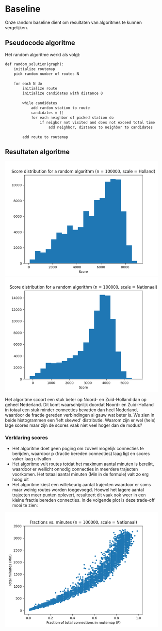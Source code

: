 # Baseline
Onze random baseline dient om resultaten van algoritmes te kunnen vergelijken. 

## Pseudocode algoritme
Het random algoritme werkt als volgt:

```
def random_solution(graph):
    initialize routemap
    pick random number of routes N

    for each N do
        initialize route
        initialize candidates with distance 0

        while candidates
            add random station to route
            candidates = []
            for each neighbor of picked station do
                if neigbor not visited and does not exceed total time
                    add neighbor, distance to neighbor to candidates

        add route to routemap
```
<div style="page-break-after: always;"></div>

## Resultaten algoritme

![Histogram random algoritme Holland](../results/random/random_score_distribution_holland.png)
![Histogram random algoritme Nationaal](../results/random/random_score_distribution_nationaal.png)

Het algoritme scoort een stuk beter op Noord- en Zuid-Holland dan op geheel Nederland. Dit komt waarschijnlijk doordat Noord- en Zuid-Holland in totaal een stuk minder connecties bevatten dan heel Nederland, waardoor de fractie gereden verbindingen al gauw wat beter is. 
We zien in beide histogrammen een 'left skewed' distributie. Waarom zijn er wel (hele) lage scores maar zijn de scores vaak niet veel hoger dan de modus?

### Verklaring scores
- Het algoritme doet geen poging om zoveel mogelijk connecties te berijden, waardoor p (fractie bereden connecties) laag ligt en scores vaker laag uitvallen
- Het algoritme vult routes totdat het maximum aantal minuten is bereikt, waardoor er wellicht onnodig connecties in meerdere trajecten voorkomen. Het totaal aantal minuten (Min in de formule) valt zo erg hoog uit
- Het algoritme kiest een willekeurig aantal trajecten waardoor er soms maar weinig routes worden toegevoegd. Hoewel het lagere aantal trajecten meer punten oplevert, resulteert dit vaak ook weer in een kleine fractie bereden connecties. In de volgende plot is deze trade-off mooi te zien:

![Bereden verbindingen vs. minuten](../results/random/fractions_minutes.png)